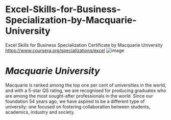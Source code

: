 # Excel-Skills-for-Business-Specialization-by-Macquarie-University
Excel Skills for Business Specialization Certificate by Macquarie University </br>
https://www.coursera.org/specializations/excel
![image](https://user-images.githubusercontent.com/43198691/141787139-d85fb667-7528-4aae-bbf7-b17dc94ef295.png)
# *Macquarie University*
Macquarie is ranked among the top one per cent of universities in the world, and with a 5-star QS rating, we are recognised for producing graduates who are among the most sought-after professionals in the world. Since our foundation 54 years ago, we have aspired to be a different type of university: one focused on fostering collaboration between students, academics, industry and society.
